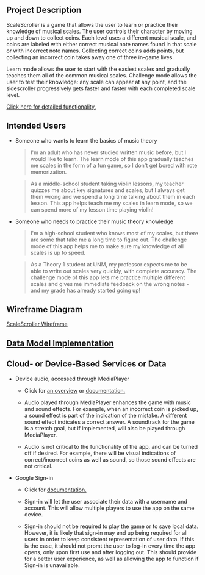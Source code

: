 ## Project Description

ScaleScroller is a game that allows the user to learn or practice their knowledge of musical scales. The user controls their character by moving up and down to collect coins. Each level uses a different musical scale, and coins are labeled with either correct musical note names found in that scale or with incorrect note names. Collecting correct coins adds points, but collecting an incorrect coin takes away one of three in-game lives.

Learn mode allows the user to start with the easiest scales and gradually teaches them all of the common musical scales. Challenge mode allows the user to test their knowledge: any scale can appear at any point, and the sidescroller progressively gets faster and faster with each completed scale level.

[Click here for detailed functionality.](functionality.md)

## Intended Users 

* Someone who wants to learn the basics of music theory

    > I'm an adult who has never studied written music before, but I would like to learn. The learn mode of this app gradually teaches me scales in the form of a fun game, so I don't get bored with rote memorization.

	> As a middle-school student taking violin lessons, my teacher quizzes me about key signatures and scales, but I always get them wrong and we spend a long time talking about them in each lesson. This app helps teach me my scales in learn mode, so we can spend more of my lesson time playing violin!

* Someone who needs to practice their music theory knowledge

	> I'm a high-school student who knows most of my scales, but there are some that take me a long time to figure out. The challenge mode of this app helps me to make sure my knowledge of all scales is up to speed.

	> As a Theory 1 student at UNM, my professor expects me to be able to write out scales very quickly, with complete accuracy. The challenge mode of this app lets me practice multiple different scales and gives me immediate feedback on the wrong notes - and my grade has already started going up!


## Wireframe Diagram

[ScaleScroller Wireframe](wireframe.md)


## [Data Model Implementation](datamodelimplementation.md)

   
## Cloud- or Device-Based Services or Data

* Device audio, accessed through MediaPlayer 

	* Click for [an overview](https://developer.android.com/guide/topics/media/mediaplayer) or [documentation.](https://developer.android.com/reference/android/media/MediaPlayer)

	* Audio played through MediaPlayer enhances the game with music and sound effects. For example, when an incorrect coin is picked up, a sound effect is part of the indication of the mistake. A different sound effect indicates a correct answer. A soundtrack for the game is a stretch goal, but if implemented, will also be played through MediaPlayer.

	* Audio is not critical to the functionality of the app, and can be turned off if desired. For example, there will be visual indications of correct/incorrect coins as well as sound, so those sound effects are not critical. 

* Google Sign-in 
	
	* Click for [documentation.](https://developers.google.com/identity/sign-in/android/start-integrating)

	* Sign-in will let the user associate their data with a username and account. This will allow multiple players to use the app on the same device. 
	
	* Sign-in should not be required to play the game or to save local data. However, it is likely that sign-in may end up being required for all users in order to keep consistent representation of user data. If this is the case, it should not promt the user to log-in every time the app opens, only upon first use and after logging out. This should provide for a better user experience, as well as allowing the app to function if Sign-in is unavailable. 
